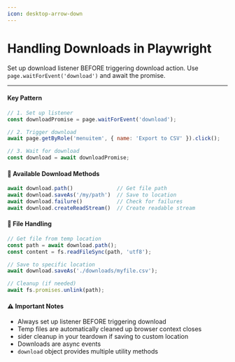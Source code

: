 ```yaml
---
icon: desktop-arrow-down
---
```


# Handling Downloads in Playwright

Set up download listener BEFORE triggering download action. Use `page.waitForEvent('download')` and await the promise.

***

#### Key Pattern

```javascript
// 1. Set up listener
const downloadPromise = page.waitForEvent('download');

// 2. Trigger download
await page.getByRole('menuitem', { name: 'Export to CSV' }).click();

// 3. Wait for download
const download = await downloadPromise;
```

#### 📌 Available Download Methods

```javascript
await download.path()              // Get file path
await download.saveAs('/my/path')  // Save to location
await download.failure()           // Check for failures
await download.createReadStream()  // Create readable stream
```

#### 📁 File Handling

```typescript
// Get file from temp location
const path = await download.path();
const content = fs.readFileSync(path, 'utf8');

// Save to specific location
await download.saveAs('./downloads/myfile.csv');

// Cleanup (if needed)
await fs.promises.unlink(path);
```

#### ⚠️ Important Notes

* Always set up listener BEFORE triggering download
* Temp files are automatically cleaned up  browser context closes
* sider cleanup in your teardown if saving to custom location
* Downloads are async events
* `download` object provides multiple utility methods
